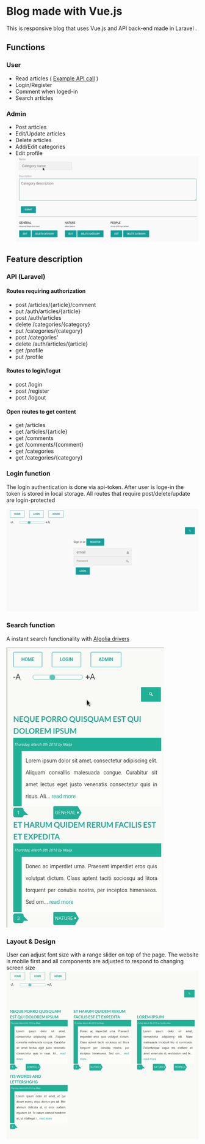 # Blog made with Vue.js 

This is responsive blog that uses Vue.js and API back-end made in Laravel .


## Functions

### User
* Read articles ( [ Example API call](https://peaceful-dusk-59248.herokuapp.com/api/articles) )
* Login/Register
* Comment when loged-in
* Search articles

### Admin
* Post articles
* Edit/Update articles
* Delete articles
* Add/Edit categories
* Edit profile
![Screenshot](https://github.com/MGrudule/VueJs_Blog/blob/master/Documentation/categories.gif)

## Feature description

### API (Laravel)
#### Routes requiring authorization
* post /articles/{article}/comment
* put /auth/articles/{article}
* post /auth/articles
* delete /categories/{category}
* put /categories/{category}
* post /categories'
* delete /auth/articles/{article}
* get /profile
* put /profile
#### Routes to login/logut
* post /login
* post /register
* post /logout
#### Open routes to get content
* get /articles
* get /articles/{article}
* get /comments
* get /comments/{comment}
* get /categories
* get /categories/{category}

### Login function

The login authentication is done via api-token. After user is loge-in the token is stored in local storage. 
All routes that require post/delete/update are login-protected 

![Screenshot](https://github.com/MGrudule/VueJs_Blog/blob/master/Documentation/login.gif)


### Search function
A  instant search functionality  with [ Algolia drivers](https://www.algolia.com/) 

![Screenshot](https://github.com/MGrudule/VueJs_Blog/blob/master/Documentation/search.gif)

### Layout & Design

User can adjust font size with a range slider on top of the page. The website is mobile first and all components are adjusted to respond to changing screen size
![Screenshot](https://github.com/MGrudule/VueJs_Blog/blob/master/Documentation/responsive.gif)

